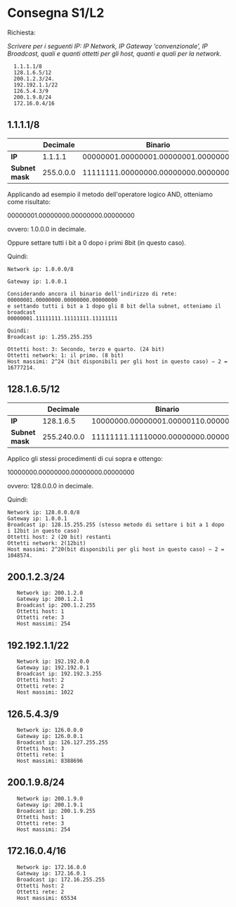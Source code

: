 

# Consegna S1/L2

Richiesta:

*Scrivere per i seguenti IP: IP Network, IP Gateway ‘convenzionale’, IP Broadcast, quali e quanti ottetti per gli host, quanti e quali per la network.*


	  1.1.1.1/8
      128.1.6.5/12 
      200.1.2.3/24.
      192.192.1.1/22
      126.5.4.3/9
  	  200.1.9.8/24
      172.16.0.4/16


## 1.1.1.1/8

|          | Decimale | Binario            |
|----------|----------|--------------------|
| **IP**   | 1.1.1.1 | 00000001.00000001.00000001.00000001 |
| **Subnet mask** | 255.0.0.0 | 11111111.00000000.00000000.00000000 |

Applicando ad esempio il metodo dell'operatore logico AND, otteniamo come risultato:

00000001.00000000.00000000.00000000

ovvero: 1.0.0.0 in decimale.

Oppure settare tutti i bit a 0 dopo i primi 8bit (in questo caso).

Quindi:

    Network ip: 1.0.0.0/8
    
    Gateway ip: 1.0.0.1
   
    Considerando ancora il binario dell'indirizzo di rete: 
    00000001.00000000.00000000.00000000
    e settando tutti i bit a 1 dopo gli 8 bit della subnet, otteniamo il broadcast
    00000001.11111111.11111111.11111111
  
  	Quindi:
    Broadcast ip: 1.255.255.255
    
    Ottetti host: 3: Secondo, terzo e quarto. (24 bit)
    Ottetti network: 1: il primo. (8 bit)
    Host massimi: 2^24 (bit disponibili per gli host in questo caso) − 2 = 16777214.
    
    
    
    
   ## 128.1.6.5/12

|          | Decimale | Binario            |
|----------|----------|--------------------|
| **IP**   | 128.1.6.5 | 10000000.00000001.00000110.00000101|
| **Subnet mask** | 255.240.0.0 | 11111111.11110000.00000000.00000000 |

Applico gli stessi procedimenti di cui sopra e ottengo:

10000000.00000000.00000000.00000000

ovvero: 128.0.0.0 in decimale.

Quindi:

    Network ip: 128.0.0.0/8
    Gateway ip: 1.0.0.1
    Broadcast ip: 128.15.255.255 (stesso metodo di settare i bit a 1 dopo i 12bit in questo caso)
    Ottetti host: 2 (20 bit) restanti
    Ottetti network: 2(12bit)
    Host massimi: 2^20(bit disponibili per gli host in questo caso) − 2 = 1048574.
    
    
    
   ## 200.1.2.3/24
       
       Network ip: 200.1.2.0
       Gateway ip: 200.1.2.1
       Broadcast ip: 200.1.2.255
       Ottetti host: 1
       Ottetti rete: 3
       Host massimi: 254
       
       
       
   ## 192.192.1.1/22
       
       Network ip: 192.192.0.0
       Gateway ip: 192.192.0.1
       Broadcast ip: 192.192.3.255
       Ottetti host: 2
       Ottetti rete: 2
       Host massimi: 1022
       
       
   ## 126.5.4.3/9
       
       Network ip: 126.0.0.0
       Gateway ip: 126.0.0.1
       Broadcast ip: 126.127.255.255
       Ottetti host: 3
       Ottetti rete: 1
       Host massimi: 8388696
       
       
       
   ## 200.1.9.8/24
       
       Network ip: 200.1.9.0
       Gateway ip: 200.1.9.1
       Broadcast ip: 200.1.9.255
       Ottetti host: 1
       Ottetti rete: 3
       Host massimi: 254
       
           
   ## 172.16.0.4/16
       
       Network ip: 172.16.0.0
       Gateway ip: 172.16.0.1
       Broadcast ip: 172.16.255.255
       Ottetti host: 2
       Ottetti rete: 2
       Host massimi: 65534
       
       